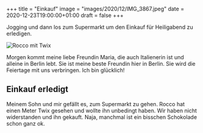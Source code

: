 +++
title = "Einkauf"
image = "images/2020/12/IMG_3867.jpeg"
date = 2020-12-23T19:00:00+01:00
draft = false
+++

Jogging und dann los zum Supermarkt um den Einkauf für
Heiligabend zu erledigen.

<!--more-->

![Rocco mit Twix](/images/2020/12/IMG_3867.jpeg)

Morgen kommt meine liebe Freundin Maria, die auch Italienerin ist
und alleine in Berlin lebt. 
Sie ist meine beste Freundin hier in Berlin. Sie wird die
Feiertage mit uns verbringen. Ich bin glücklich!

## Einkauf erledigt

Meinem Sohn und mir gefällt es, zum Supermarkt zu gehen.
Rocco hat einen Meter Twix gesehen und wollte ihn unbedingt haben.
Wir haben nicht widerstanden und ihn gekauft. Naja, manchmal
ist ein bisschen Schokolade schon ganz ok.
